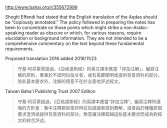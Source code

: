 http://www.bahai.org/r/355672999

Shoghi Effendi had stated that the English translation of the Aqdas should be “copiously annotated.” The policy followed in preparing the notes has been to concentrate on those points which might strike a non-Arabic-speaking reader as obscure or which, for various reasons, require elucidation or background information. They are not intended to be a comprehensive commentary on the text beyond these fundamental requirements.

Proposed translation 2016 added 2016/11/23

>守基·阿芬第曾提過，《亞格達斯經》的英文譯本應當「詳加注解」。編寫注解的原則，著重於不諳阿拉伯文者，或有需要闡明或提供背景資料的部分。除此基本要求外，注解的用意不在於全面地評述經文。

Taiwan Baha'i Publishing Trust 2007 Edition

>守基·阿芬第說過，《亞格達斯經》的英譯本應當“詳加注釋”。編寫注釋所遵循的方針是：集中注釋那些使非阿拉伯語讀者感到費解，或者由於種種原因要求澄清或提供背景資料的部分。無意讓注釋超越這些基本要求而成為對經文的綜合評述。
